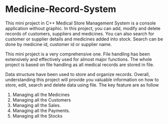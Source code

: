 # Medicine-Record-System
This mini project in C++ Medical Store Management System is a console application without graphic.  In this project, you can add, modify and delete records of customers, suppliers and medicines. You can also search for customer or supplier details and medicines added into stock. Search can be done by medicine id, customer id or supplier name.

This mini project is a very comprehensive one. File handling has been extensively and effectively used for almost major functions. The whole project is based on file handling as all medical records are stored in file.

Data structure have been used to store and organize records. Overall, understanding this project will provide you valuable information on how to store, edit, search and delete data using file. The key feature are as follow

1. Managing all the Medicines
2. Managing all the Customers
3. Managing all the Sales.
4. Managing all the Payments.
5. Managing all the Stocks
